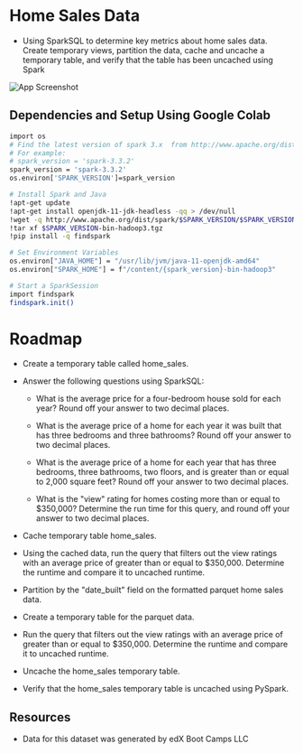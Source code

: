 
#  Home Sales Data

- Using SparkSQL to determine key metrics about home sales data. Create temporary views, partition the data, cache and uncache a temporary table, and verify that the table has been uncached using Spark

![App Screenshot](https://images.pexels.com/photos/106399/pexels-photo-106399.jpeg?auto=compress&cs=tinysrgb&w=1260&h=750&dpr=1)
## Dependencies and Setup Using Google Colab

```bash
import os
# Find the latest version of spark 3.x  from http://www.apache.org/dist/spark/ and enter as the spark version
# For example:
# spark_version = 'spark-3.3.2'
spark_version = 'spark-3.3.2'
os.environ['SPARK_VERSION']=spark_version

# Install Spark and Java
!apt-get update
!apt-get install openjdk-11-jdk-headless -qq > /dev/null
!wget -q http://www.apache.org/dist/spark/$SPARK_VERSION/$SPARK_VERSION-bin-hadoop3.tgz
!tar xf $SPARK_VERSION-bin-hadoop3.tgz
!pip install -q findspark

# Set Environment Variables
os.environ["JAVA_HOME"] = "/usr/lib/jvm/java-11-openjdk-amd64"
os.environ["SPARK_HOME"] = f"/content/{spark_version}-bin-hadoop3"

# Start a SparkSession
import findspark
findspark.init()
```


# Roadmap
- Create a temporary table called home_sales.

- Answer the following questions using SparkSQL:

    - What is the average price for a four-bedroom house sold for each year? Round off your answer to two decimal places.

    - What is the average price of a home for each year it was built that has three bedrooms and three bathrooms? Round off your answer to two decimal places.

    - What is the average price of a home for each year that has three bedrooms, three bathrooms, two floors, and is greater than or equal to 2,000 square feet? Round off your answer to two decimal places.

    - What is the "view" rating for homes costing more than or equal to $350,000? Determine the run time for this query, and round off your answer to two decimal places.

- Cache temporary table home_sales.

- Using the cached data, run the query that filters out the view ratings with an average price of greater than or equal to $350,000. Determine the runtime and compare it to uncached runtime.

- Partition by the "date_built" field on the formatted parquet home sales data.

- Create a temporary table for the parquet data.

- Run the query that filters out the view ratings with an average price of greater than or equal to $350,000. Determine the runtime and compare it to uncached runtime.

- Uncache the home_sales temporary table.

- Verify that the home_sales temporary table is uncached using PySpark.





## Resources
- Data for this dataset was generated by edX Boot Camps LLC

